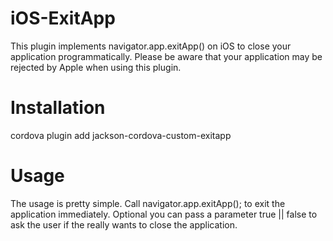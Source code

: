 # iOS-ExitApp
This plugin implements navigator.app.exitApp() on iOS to close your application programmatically. Please be aware that your application may be rejected by Apple when using this plugin.

# Installation
cordova plugin add jackson-cordova-custom-exitapp

# Usage
The usage is pretty simple. Call navigator.app.exitApp(); to exit the application immediately. Optional you can pass a parameter true || false to ask the user if the really wants to close the application.